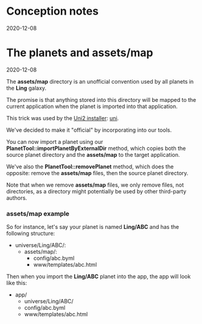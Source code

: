 Conception notes
========
2020-12-08




The planets and assets/map
=========
2020-12-08

The **assets/map** directory is an unofficial convention used by all planets in the **Ling** galaxy.

The promise is that anything stored into this directory will be mapped to the current application when the planet is
imported into that application.

This trick was used by
the [Uni2 installer](https://github.com/lingtalfi/Uni2): [uni](https://github.com/lingtalfi/universe-naive-importer).

We've decided to make it "official" by incorporating into our tools.

You can now import a planet using our **PlanetTool::importPlanetByExternalDir** method, which copies both the source
planet directory and the **assets/map** to the target application.

We've also the **PlanetTool::removePlanet** method, which does the opposite: remove the **assets/map** files, then the
source planet directory.

Note that when we remove **assets/map** files, we only remove files, not directories, as a directory might potentially
be used by other third-party authors.

### assets/map example

So for instance, let's say your planet is named **Ling/ABC** and has the following structure:

- universe/Ling/ABC/:
    - assets/map/:
        - config/abc.byml
        - www/templates/abc.html

Then when you import the **Ling/ABC** planet into the app, the app will look like this:

- app/
    - universe/Ling/ABC/
    - config/abc.byml
    - www/templates/abc.html


